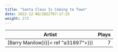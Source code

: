 ```yaml
---
title: "Santa Claus Is Coming to Town"
date: 2022-12-08/2022T07:17:25
weight: 273
---
```




 Artist | Plays 
----- | -----:
[Barry Manilow]({{< ref "a31897">}}) | 7
